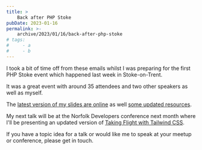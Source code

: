 ```yaml
---
title: >
    Back after PHP Stoke
pubDate: 2023-01-16
permalink: >-
    archive/2023/01/16/back-after-php-stoke
# tags:
#     - a
#     - b
---
```


I took a bit of time off from these emails whilst I was preparing for the first PHP Stoke event which happened last week in Stoke-on-Trent.

It was a great event with around 35 attendees and two other speakers as well as myself.

The [latest version of my slides are online](https://www.oliverdavies.uk/talks/things-you-should-know-about-php) as well [some updated resources](https://www.oliverdavies.uk/things-about-php).

My next talk will be at the Norfolk Developers conference next month where I'll be presenting an updated version of [Taking Flight with Tailwind CSS](https://www.oliverdavies.uk/talks/taking-flight-with-tailwind-css).

If you have a topic idea for a talk or would like me to speak at your meetup or conference, please get in touch.

